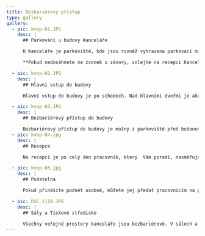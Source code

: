 ```yaml
---
title: Bezbariérový přístup
type: gallery
gallery:
  - pic: kvop-01.JPG
    desc: |
      ## Parkování u budovy Kanceláře

      U Kanceláře je parkoviště, kde jsou rovněž vyhrazena parkovací místa pro lidi s postižením. Ta jsou přímo u bezbariérového vchodu do budovy. Vjezd na parkoviště je možný po otevření závory pracovníkem recepce. Nejprve musíte zazvonit u vjezdu na parkoviště, informovat o důvodu vjezdu na parkoviště. Poté Vám pracovník vjezd umožní.

      **Pokud nedosáhnete na zvonek u závory, volejte na recepci Kanceláře, tel: 542 542 111, následně Vám pracovník závoru otevře.**

  - pic: kvop-02.JPG
    desc: |
      ## Hlavní vstup do budovy

      Hlavní vstup do budovy je po schodech. Nad hlavními dveřmi je akustický informační majáček. Naproti hlavního vstupu je recepce. Nalevo od recepce podatelna a dále také kanceláře osobního příjmu. Napravo od recepce je vstup do Sálu Otakara Motejla a dále do Malého sálu, kde probíhá většina veřejných akcí (přednášky, semináře, školení).

  - pic: kvop-03.JPG
    desc: |
      ## Bezbariérový přístup do budovy

      Bezbariérový přístup do budovy je možný z parkoviště před budouvou. U vstupu je potřeba zazvonit na zvonek RECEPCE, aby Vám otevřel pracovník recepce. Do veřejných prostor Kanceláře (na recepci, podatelnu, osobní příjem, do sálů nebo tiskového střediska) se poté dostanete po schodech nebo výtahem. Pokud budete potřebovat pomoc (např. s otevřením vstupních dveří), požádejte při zazvonění pracovníka recepce, bude Vám k dispozici.
  - pic: kvop-04.jpg
    desc: |
      ## Recepce

      Na recepci je po celý den pracovník, který  Vám poradí, nasměřuje Vás nebo doprovodí, kam potřebujete. Na recepci je k dispozici přenosná indukční smyčka, kterou můžete použít např. v kanceláři osobního příjmu.

  - pic: kvop-05.jpg
    desc: |
      ## Podatelna

      Pokud přinášíte podnět osobně, můžete jej předat pracovnicím na podatelně a to ve všední dny od 8.00 do 16.00. Pracovnice od Vás podnět přeberou a následně předají k dalšímu zpracování.

  - pic: DSC_1119.JPG
    desc: |
      ## Sály a Tiskové středisko

      Všechny veřejné prostory kanceláře jsou bezbariérové. V sálech a tiskovém středisku je indukční smyčka. Tyto prostory jsou vybaveny technikou pro streamování.
---
```

